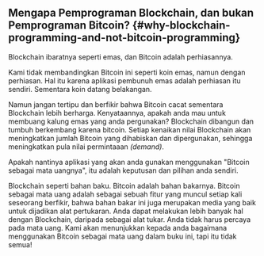 ## Mengapa Pemprograman Blockchain, dan bukan Pemprograman Bitcoin? {#why-blockchain-programming-and-not-bitcoin-programming}

Blockchain ibaratnya seperti emas,  dan Bitcoin adalah perhiasannya.

Kami tidak membandingkan Bitcoin ini seperti koin emas, namun dengan perhiasan. Hal itu karena aplikasi pembunuh emas adalah perhiasan itu sendiri. Sementara koin datang belakangan. 

Namun jangan tertipu dan berfikir bahwa Bitcoin cacat sementara Blockchain lebih berharga. Kenyataannya, apakah anda mau untuk membuang kalung emas yang anda pergunakan? Blockchain dibangun dan tumbuh berkembang karena bitcoin. Setiap kenaikan nilai Blockchain akan meningkatkan jumlah Bitcoin yang dihabiskan dan dipergunakan, sehingga meningkatkan pula nilai permintaaan _\(demand\)_.

Apakah nantinya aplikasi yang akan anda gunakan menggunakan "Bitcoin sebagai mata uangnya", itu adalah keputusan dan pilihan anda sendiri. 

Blockchain seperti bahan baku. Bitcoin adalah bahan bakarnya. Bitcoin sebagai mata uang adalah sebagai sebuah fitur yang muncul setiap kali seseorang berfikir, bahwa bahan bakar ini juga merupakan media yang baik untuk dijadikan alat pertukaran. Anda dapat melakukan lebih banyak hal dengan Blockchain, daripada sebagai alat tukar. Anda tidak harus percaya pada mata uang. Kami akan menunjukkan kepada anda bagaimana menggunakan Bitcoin sebagai mata uang dalam buku ini, tapi itu tidak semua!

